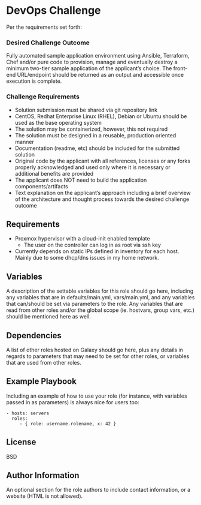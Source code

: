 
DevOps Challenge
================

Per the requirements set forth:

### Desired Challenge Outcome
Fully automated sample application environment using Ansible, Terraform, Chef and/or pure code to provision, manage and eventually destroy a minimum two-tier sample application of the applicant’s choice.  The front-end URL/endpoint should be returned as an output and accessible once execution is complete.

### Challenge Requirements
- Solution submission must be shared via git repository link
- CentOS, Redhat Enterprise Linux (RHEL), Debian or Ubuntu should be used as the base operating system
- The solution may be containerized, however, this not required
- The solution must be designed in a reusable, production oriented manner
- Documentation (readme, etc) should be included for the submitted solution
- Original code by the applicant with all references, licenses or any forks properly acknowledged and used only where it is necessary or additional benefits are provided
- The applicant does NOT need to build the application components/artifacts 
- Text explanation on the applicant’s approach including a brief overview of the architecture and thought process towards the desired challenge outcome

Requirements
------------

- Proxmox hypervisor with a cloud-init enabled template
  -  The user on the controller can log in as root via ssh key
- Currently depends on static IPs defined in inventory for each host. Mainly due to some dhcp/dns issues in my home network.

Variables
--------------

A description of the settable variables for this role should go here, including any variables that are in defaults/main.yml, vars/main.yml, and any variables that can/should be set via parameters to the role. Any variables that are read from other roles and/or the global scope (ie. hostvars, group vars, etc.) should be mentioned here as well.

Dependencies
------------

A list of other roles hosted on Galaxy should go here, plus any details in regards to parameters that may need to be set for other roles, or variables that are used from other roles.

Example Playbook
----------------

Including an example of how to use your role (for instance, with variables passed in as parameters) is always nice for users too:

    - hosts: servers
      roles:
         - { role: username.rolename, x: 42 }

License
-------

BSD

Author Information
------------------

An optional section for the role authors to include contact information, or a website (HTML is not allowed).
